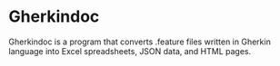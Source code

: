 # Gherkindoc

Gherkindoc is a program that converts .feature files written in Gherkin
language into Excel spreadsheets, JSON data, and HTML pages.
